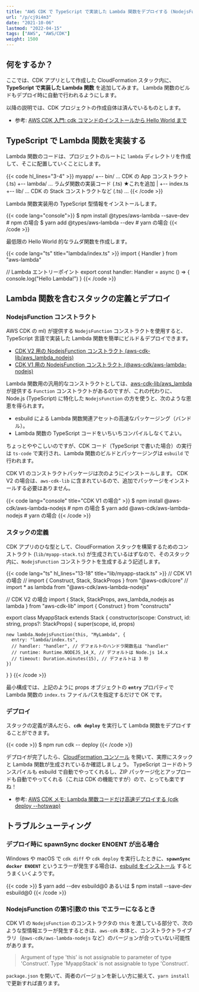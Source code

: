 ```yaml
---
title: "AWS CDK で TypeScript で実装した Lambda 関数をデプロイする (NodejsFunction)"
url: "/p/cj9i4m3"
date: "2021-10-06"
lastmod: "2022-04-15"
tags: ["AWS", "AWS/CDK"]
weight: 1500
---
```


何をするか？
----

ここでは、CDK アプリとして作成した CloudFormation スタック内に、__TypeScript で実装した Lambda 関数__ を追加してみます。
Lambda 関数のビルドもデプロイ時に自動で行われるようにします。

以降の説明では、CDK プロジェクトの作成自体は済んでいるものとします。

- 参考: [AWS CDK 入門: cdk コマンドのインストールから Hello World まで](/p/nujyfsy)


TypeScript で Lambda 関数を実装する
----

Lambda 関数のコードは、プロジェクトのルートに `lambda` ディレクトリを作成して、そこに配置していくことにします。

{{< code hl_lines="3-4" >}}
myapp/
  +-- bin/     ... CDK の App コンストラクト (.ts)
  +-- lambda/  ... ラムダ関数の実装コード (.ts) ★これを追加
  |    +-- index.ts
  +-- lib/     ... CDK の Stack コンストラクトなど (.ts)
  ...
{{< /code >}}

Lambda 関数実装用の TypeScript 型情報をインストールします。

{{< code lang="console">}}
$ npm install @types/aws-lambda --save-dev  # npm の場合
$ yarn add @types/aws-lambda --dev          # yarn の場合
{{< /code >}}

最低限の Hello World 的なラムダ関数を作成します。

{{< code lang="ts" title="lambda/index.ts" >}}
import { Handler } from "aws-lambda"

// Lambda エントリーポイント
export const handler: Handler = async () => {
  console.log("Hello Lambda!")
}
{{< /code >}}


Lambda 関数を含むスタックの定義とデプロイ
----

### NodejsFunction コンストラクト

AWS CDK の ml) が提供する `NodejsFunction` コンストラクトを使用すると、TypeScript 言語で実装した Lambda 関数を簡単にビルド＆デプロイできます。

- [CDK V2 用の NodejsFunction コンストラクト (aws-cdk-lib/aws_lambda_nodejs)](https://docs.aws.amazon.com/cdk/api/v2/docs/aws-cdk-lib.aws_lambda_nodejs-readme.html)
- [CDK V1 用の NodejsFunction コンストラクト (@aws-cdk/aws-lambda-nodejs)](https://docs.aws.amazon.com/cdk/api/v1/docs/aws-lambda-nodejs-readme.html)

Lambda 関数用の汎用的なコンストラクトとしては、[aws-cdk-lib/aws_lambda](https://docs.aws.amazon.com/cdk/api/v2/docs/aws-cdk-lib.aws_lambda-readme.html) が提供する `Function` コンストラクトがあるのですが、これの代わりに、Node.js (TypeScript) に特化した `NodejsFunction` の方を使うと、次のような恩恵を得られます。

* esbuild による Lambda 関数関連アセットの高速なパッケージング（バンドル）。
* Lambda 関数の TypeScript コードをいちいちコンパイルしなくてよい。

ちょっとややこしいのですが、CDK コード（TypeScript で書いた場合）の実行は `ts-code` で実行され、Lambda 関数のビルドとパッケージングは `esbuild` で行われます。

CDK V1 のコンストラクトパッケージは次のようにインストールします。
CDK V2 の場合は、`aws-cdk-lib` に含まれているので、追加でパッケージをインストールする必要はありません。

{{< code lang="console" title="CDK V1 の場合" >}}
$ npm install @aws-cdk/aws-lambda-nodejs  # npm の場合
$ yarn add @aws-cdk/aws-lambda-nodejs     # yarn の場合
{{< /code >}}

### スタックの定義

CDK アプリのひな型として、CloudFormation スタックを構築するためのコンストラクト (`lib/myapp-stack.ts`) が生成されているはずなので、そのスタック内に、`NodejsFunction` コンストラクトを生成するよう記述します。

{{< code lang="ts" hl_lines="13-18" title="lib/myapp-stack.ts" >}}
// CDK V1 の場合
// import { Construct, Stack, StackProps } from "@aws-cdk/core"
// import * as lambda from "@aws-cdk/aws-lambda-nodejs"

// CDK V2 の場合
import { Stack, StackProps, aws_lambda_nodejs as lambda } from "aws-cdk-lib"
import { Construct } from "constructs"

export class MyappStack extends Stack {
  constructor(scope: Construct, id: string, props?: StackProps) {
    super(scope, id, props)

    new lambda.NodejsFunction(this, "MyLambda", {
      entry: "lambda/index.ts",
      // handler: "handler", // デフォルトのハンドラ関数名は "handler"
      // runtime: Runtime.NODEJS_14_X, // デフォルトは Node.js 14.x
      // timeout: Duration.minutes(15), // デフォルトは 3 秒
    })
  }
}
{{< /code >}}

最小構成では、上記のように props オブジェクトの __`entry`__ プロパティで Lambda 関数の `index.ts` ファイルパスを指定するだけで OK です。

### デプロイ

スタックの定義が済んだら、__`cdk deploy`__ を実行して Lambda 関数をデプロイすることができます。

{{< code >}}
$ npm run cdk -- deploy
{{< /code >}}

デプロイが完了したら、[CloudFormation コンソール](https://console.aws.amazon.com/cloudformation/) を開いて、実際にスタックと Lambda 関数が生成されているか確認しましょう。
TypeScript コードのトランスパイルも esbuild で自動でやってくれるし、ZIP パッケージ化とアップロードも自動でやってくれる（これは CDK の機能ですが）ので、とっても楽ですね！

- 参考: [AWS CDK メモ: Lambda 関数コードだけ高速デプロイする (cdk deploy --hotswap)](/p/ap8p7n4)


トラブルシューティング
----

### デプロイ時に spawnSync docker ENOENT が出る場合

Windows や macOS で `cdk diff` や `cdk deploy` を実行したときに、__`spawnSync docker ENOENT`__ というエラーが発生する場合は、[esbuild をインストール](https://docs.aws.amazon.com/cdk/api/latest/docs/aws-lambda-nodejs-readme.html#local-bundling) するとうまくいくようです。

{{< code >}}
$ yarn add --dev esbuild@0
あるいは
$ npm install --save-dev esbuild@0
{{< /code >}}

### NodejsFunction の第1引数の this でエラーになるとき

CDK V1 の `NodejsFunction` のコンストラクタの `this` を渡している部分で、次のような型情報エラーが発生するときは、`aws-cdk` 本体と、コンストラクトライブラリ（`@aws-cdk/aws-lambda-nodejs` など）のバージョンが合っていない可能性があります。

> Argument of type 'this' is not assignable to parameter of type 'Construct'.
> Type 'MyappStack' is not assignable to type 'Construct'.

`package.json` を開いて、両者のバージョンを新しい方に揃えて、`yarn install` で更新すれば直ります。

